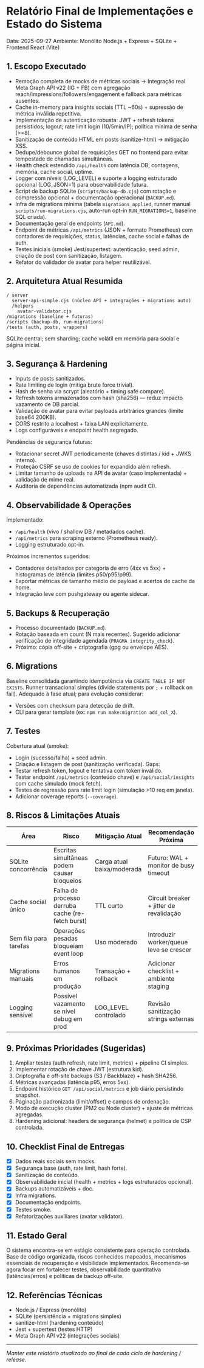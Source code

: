 # Relatório Final de Implementações e Estado do Sistema

Data: 2025-09-27
Ambiente: Monólito Node.js + Express + SQLite + Frontend React (Vite)

## 1. Escopo Executado
- Remoção completa de mocks de métricas sociais → Integração real Meta Graph API v22 (IG + FB) com agregação reach/impressions/followers/engagement e fallback para métricas ausentes.
- Cache in-memory para insights sociais (TTL ~60s) + supressão de métrica inválida repetitiva.
- Implementação de autenticação robusta: JWT + refresh tokens persistidos; logout; rate limit login (10/5min/IP); política mínima de senha (>=8).
- Sanitização de conteúdo HTML em posts (sanitize-html) → mitigação XSS.
- Dedupe/debounce global de requisições GET no frontend para evitar tempestade de chamadas simultâneas.
- Health check estendido `/api/health` com latência DB, contagens, memória, cache social, uptime.
- Logger com níveis (LOG_LEVEL) e suporte a logging estruturado opcional (LOG_JSON=1) para observabilidade futura.
- Script de backup SQLite (`scripts/backup-db.cjs`) com rotação e compressão opcional + documentação operacional (`BACKUP.md`).
- Infra de migrations mínima (tabela `migrations_applied`, runner manual `scripts/run-migrations.cjs`, auto-run opt-in `RUN_MIGRATIONS=1`, baseline SQL criada).
- Documentação geral de endpoints (`API.md`).
- Endpoint de métricas `/api/metrics` (JSON + formato Prometheus) com contadores de requisições, status, latências, cache social e falhas de auth.
- Testes iniciais (smoke) Jest/supertest: autenticação, seed admin, criação de post com sanitização, listagem.
- Refator do validador de avatar para helper reutilizável.

## 2. Arquitetura Atual Resumida
```
/ server
  server-api-simple.cjs (núcleo API + integrações + migrations auto)
  /helpers
    avatar-validator.cjs
/migrations (baseline + futuras)
/scripts (backup-db, run-migrations)
/tests (auth, posts, wrappers)
```
SQLite central; sem sharding; cache volátil em memória para social e página inicial.

## 3. Segurança & Hardening
- Inputs de posts sanitizados.
- Rate limiting de login (mitiga brute force trivial).
- Hash de senha via scrypt (aleatório + timing safe compare).
- Refresh tokens armazenados com hash (sha256) — reduz impacto vazamento de DB parcial.
- Validação de avatar para evitar payloads arbitrários grandes (limite base64 200KB).
- CORS restrito a localhost + faixa LAN explicitamente.
- Logs configuráveis e endpoint health segregado.

Pendências de segurança futuras:
- Rotacionar secret JWT periodicamente (chaves distintas / kid + JWKS interno).
- Proteção CSRF se uso de cookies for expandido além refresh.
- Limitar tamanho de uploads na API de avatar (caso implementada) + validação de mime real.
- Auditoria de dependências automatizada (npm audit CI).

## 4. Observabilidade & Operações
Implementado:
- `/api/health` (vivo / shallow DB / metadados cache).
- `/api/metrics` para scraping externo (Prometheus ready). 
- Logging estruturado opt-in.

Próximos incrementos sugeridos:
- Contadores detalhados por categoria de erro (4xx vs 5xx) + histogramas de latência (limites p50/p95/p99).
- Exportar métricas de tamanho médio de payload e acertos de cache da home.
- Integração leve com pushgateway ou agente sidecar.

## 5. Backups & Recuperação
- Processo documentado (`BACKUP.md`).
- Rotação baseada em count (N mais recentes). Sugerido adicionar verificação de integridade agendada (`PRAGMA integrity_check`).
- Próximo: cópia off-site + criptografia (gpg ou envelope AES).

## 6. Migrations
Baseline consolidada garantindo idempotência via `CREATE TABLE IF NOT EXISTS`.
Runner transacional simples (divide statements por `;` + rollback on fail). Adequado à fase atual; para evolução considerar:
- Versões com checksum para detecção de drift.
- CLI para gerar template (ex: `npm run make:migration add_col_X`).

## 7. Testes
Cobertura atual (smoke):
- Login (sucesso/falha) + seed admin.
- Criação e listagem de post (sanitização verificada).
Gaps:
- Testar refresh token, logout e tentativa com token inválido.
- Testar endpoint `/api/metrics` (conteúdo chave) e `/api/social/insights` com cache simulado (mock fetch).
- Testes de regressão para rate limit login (simulação >10 req em janela). 
- Adicionar coverage reports (`--coverage`).

## 8. Riscos & Limitações Atuais
| Área | Risco | Mitigação Atual | Recomendação Próxima |
|------|-------|-----------------|----------------------|
| SQLite concorrência | Escritas simultâneas podem causar bloqueios | Carga atual baixa/moderada | Futuro: WAL + monitor de busy timeout |
| Cache social único | Falha de processo derruba cache (re-fetch burst) | TTL curto | Circuit breaker + jitter de revalidação |
| Sem fila para tarefas | Operações pesadas bloqueiam event loop | Uso moderado | Introduzir worker/queue leve se crescer |
| Migrations manuais | Erros humanos em produção | Transação + rollback | Adicionar checklist + ambiente staging |
| Logging sensível | Possível vazamento se nível debug em prod | LOG_LEVEL controlado | Revisão sanitização strings externas |

## 9. Próximas Prioridades (Sugeridas)
1. Ampliar testes (auth refresh, rate limit, metrics) + pipeline CI simples.
2. Implementar rotação de chave JWT (estrutura kid).
3. Criptografia e off-site backups (S3 / Backblaze) + hash SHA256.
4. Métricas avançadas (latência p95, erros 5xx). 
5. Endpoint histórico `GET /api/social/metrics` e job diário persistindo snapshot.
6. Paginação padronizada (limit/offset) e campos de ordenação.
7. Modo de execução cluster (PM2 ou Node cluster) + ajuste de métricas agregadas.
8. Hardening adicional: headers de segurança (helmet) e política de CSP controlada.

## 10. Checklist Final de Entregas
- [x] Dados reais sociais sem mocks.
- [x] Segurança base (auth, rate limit, hash forte).
- [x] Sanitização de conteúdo.
- [x] Observabilidade inicial (health + metrics + logs estruturados opcional).
- [x] Backups automatizáveis + doc.
- [x] Infra migrations.
- [x] Documentação endpoints.
- [x] Testes smoke.
- [x] Refatorizações auxiliares (avatar validator).

## 11. Estado Geral
O sistema encontra-se em estágio consistente para operação controlada. Base de código organizada, riscos conhecidos mapeados, mecanismos essenciais de recuperação e visibilidade implementados. Recomenda-se agora focar em fortalecer testes, observabilidade quantitativa (latências/erros) e políticas de backup off-site.

## 12. Referências Técnicas
- Node.js / Express  (monólito)
- SQLite (persistência + migrations simples)
- sanitize-html (hardening conteúdo)
- Jest + supertest (testes HTTP)
- Meta Graph API v22 (integrações sociais)

---
_Manter este relatório atualizado ao final de cada ciclo de hardening / release._
